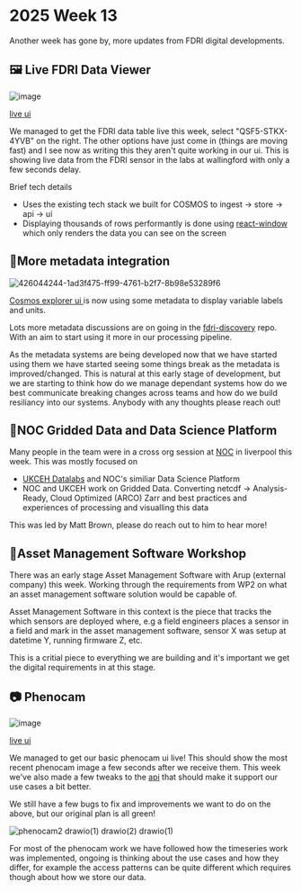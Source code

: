 # 2025 Week 13

Another week has gone by, more updates from FDRI digital developments.


## 🖼️ Live FDRI Data Viewer
![image](https://github.com/user-attachments/assets/634c7c69-24fd-45d1-97da-feeacc8dbf65)

[live ui](https://dri-ui.staging.eds.ceh.ac.uk/fdri)

We managed to get the FDRI data table live this week, select "QSF5-STKX-4YVB" on the right. The other options have just come in (things are moving fast)
and I see now as writing this they aren't quite working in our ui. This is showing live data from the FDRI sensor in the labs at wallingford with only a few seconds delay.


Brief tech details
- Uses the existing tech stack we built for COSMOS to ingest -> store -> api -> ui
- Displaying thousands of rows performantly is done using [react-window](https://www.npmjs.com/package/react-window) which only renders the data you can see on the screen


## 🤘More metadata integration
![426044244-1ad3f475-ff99-4761-b2f7-8b98e53289f6](https://github.com/user-attachments/assets/07cf04a2-a3a2-4953-bfea-fd72659eba26)

[Cosmos explorer ui ](https://dri-ui.staging.eds.ceh.ac.uk/cosmos/sites/ALIC1?view=explore) is now using some metadata to display variable labels and units.

Lots more metadata discussions are on going in the [fdri-discovery](https://github.com/NERC-CEH/fdri-discovery/issues) repo. With an aim to start using it more in our processing pipeline.

As the metadata systems are being developed now that we have started using them we have started seeing some things break as the metadata is improved/changed. This is natural at this early stage of development, but we are starting to think
how do we manage dependant systems how do we best communicate breaking changes across teams and how do we build resiliancy into our systems. Anybody with any thoughts please reach out!

## 🌊NOC Gridded Data and Data Science Platform
Many people in the team were in a cross org session at [NOC](https://noc.ac.uk/) in liverpool this week.
This was mostly focused on
- [UKCEH Datalabs](https://datalab.datalabs.ceh.ac.uk/) and NOC's similiar Data Science Platform
- NOC and UKCEH work on Gridded Data. Converting netcdf -> Analysis-Ready, Cloud Optimized (ARCO) Zarr and best practices and experiences of processing and visualling this data

This was led by Matt Brown, please do reach out to him to hear more!

## 🚛Asset Management Software Workshop
There was an early stage Asset Management Software with Arup (external company) this week. Working through the requirements from WP2 on what an asset management software solution would be capable of.

Asset Management Software in this context is the piece that tracks the which sensors are deployed where,
e.g a field engineers places a sensor in a field and mark in the asset management software, sensor X was setup at datetime Y, running firmware Z, etc.

This is a critial piece to everything we are building and it's important we get the digital requirements in at this stage.

## 📷 Phenocam

![image](https://github.com/user-attachments/assets/65b3fd19-85ef-4fe8-a14d-cf72a7405563)

[live ui](https://dri-ui.staging.eds.ceh.ac.uk/cosmos/phenocam)


We managed to get our basic phenocam ui live! This should show the most recent phenocam image a few seconds after we receive them.
This week we've also made a few tweaks to the [api](https://dri-api.staging.eds.ceh.ac.uk/v1/cosmos/docs#/Phenocam%20Images/get_images_images_get) that should make it support our use cases a bit better. 


We still have a few bugs to fix and improvements we want to do on the above, but our original plan is all green!

![phenocam2 drawio(1) drawio(2) drawio(1)](https://github.com/user-attachments/assets/2deafbe8-5ecb-480e-b760-c1e662ed0807)


For most of the phenocam work we have followed how the timeseries work was implemented, ongoing is thinking about the use cases and how they differ, for example the access patterns can be quite different which requires though about how we store our data.



